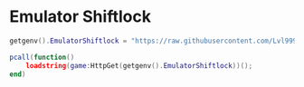 # Emulator Shiftlock

```lua
getgenv().EmulatorShiftlock = "https://raw.githubusercontent.com/Lvl9999/Emulator/main/Shiftlock";

pcall(function()
    loadstring(game:HttpGet(getgenv().EmulatorShiftlock))();
end)
```
